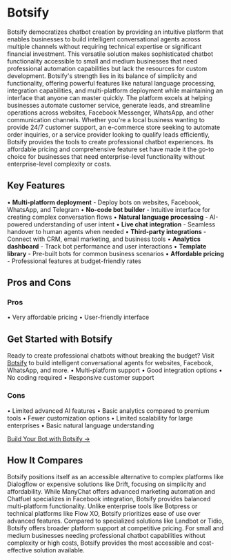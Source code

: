 # Botsify

Botsify democratizes chatbot creation by providing an intuitive platform that enables businesses to build intelligent conversational agents across multiple channels without requiring technical expertise or significant financial investment. This versatile solution makes sophisticated chatbot functionality accessible to small and medium businesses that need professional automation capabilities but lack the resources for custom development. Botsify's strength lies in its balance of simplicity and functionality, offering powerful features like natural language processing, integration capabilities, and multi-platform deployment while maintaining an interface that anyone can master quickly. The platform excels at helping businesses automate customer service, generate leads, and streamline operations across websites, Facebook Messenger, WhatsApp, and other communication channels. Whether you're a local business wanting to provide 24/7 customer support, an e-commerce store seeking to automate order inquiries, or a service provider looking to qualify leads efficiently, Botsify provides the tools to create professional chatbot experiences. Its affordable pricing and comprehensive feature set have made it the go-to choice for businesses that need enterprise-level functionality without enterprise-level complexity or costs.

## Key Features

• **Multi-platform deployment** - Deploy bots on websites, Facebook, WhatsApp, and Telegram
• **No-code bot builder** - Intuitive interface for creating complex conversation flows
• **Natural language processing** - AI-powered understanding of user intent
• **Live chat integration** - Seamless handover to human agents when needed
• **Third-party integrations** - Connect with CRM, email marketing, and business tools
• **Analytics dashboard** - Track bot performance and user interactions
• **Template library** - Pre-built bots for common business scenarios
• **Affordable pricing** - Professional features at budget-friendly rates

## Pros and Cons

### Pros
• Very affordable pricing
• User-friendly interface

## Get Started with Botsify

Ready to create professional chatbots without breaking the budget? Visit [Botsify](https://botsify.com) to build intelligent conversational agents for websites, Facebook, WhatsApp, and more.
• Multi-platform support
• Good integration options
• No coding required
• Responsive customer support

### Cons
• Limited advanced AI features
• Basic analytics compared to premium tools
• Fewer customization options
• Limited scalability for large enterprises
• Basic natural language understanding

[Build Your Bot with Botsify →](https://botsify.com)

## How It Compares

Botsify positions itself as an accessible alternative to complex platforms like Dialogflow or expensive solutions like Drift, focusing on simplicity and affordability. While ManyChat offers advanced marketing automation and Chatfuel specializes in Facebook integration, Botsify provides balanced multi-platform functionality. Unlike enterprise tools like Botpress or technical platforms like Flow XO, Botsify prioritizes ease of use over advanced features. Compared to specialized solutions like Landbot or Tidio, Botsify offers broader platform support at competitive pricing. For small and medium businesses needing professional chatbot capabilities without complexity or high costs, Botsify provides the most accessible and cost-effective solution available.